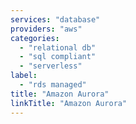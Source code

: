 ```yaml
---
services: "database"
providers: "aws"
categories:
  - "relational db"
  - "sql compliant"
  - "serverless"
label:
  - "rds managed"
title: "Amazon Aurora"
linkTitle: "Amazon Aurora"
---
```

